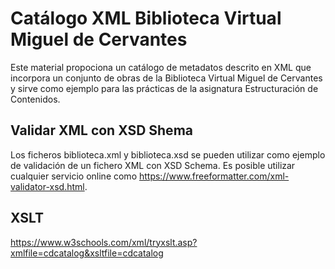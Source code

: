 # Catálogo XML Biblioteca Virtual Miguel de Cervantes
Este material propociona un catálogo de metadatos descrito en XML que incorpora un conjunto de obras de la Biblioteca Virtual Miguel de Cervantes y sirve como ejemplo para las prácticas de la asignatura Estructuración de Contenidos.


## Validar XML con XSD Shema 
Los ficheros biblioteca.xml y biblioteca.xsd se pueden utilizar como ejemplo de validación de un fichero XML con XSD Schema. Es posible utilizar cualquier servicio online como https://www.freeformatter.com/xml-validator-xsd.html.


## XSLT 

https://www.w3schools.com/xml/tryxslt.asp?xmlfile=cdcatalog&xsltfile=cdcatalog


